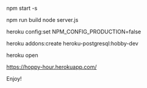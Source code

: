 
npm start -s





npm run build
node server.js






heroku config:set NPM_CONFIG_PRODUCTION=false

heroku addons:create heroku-postgresql:hobby-dev

heroku open



https://hoppy-hour.herokuapp.com/

Enjoy!
